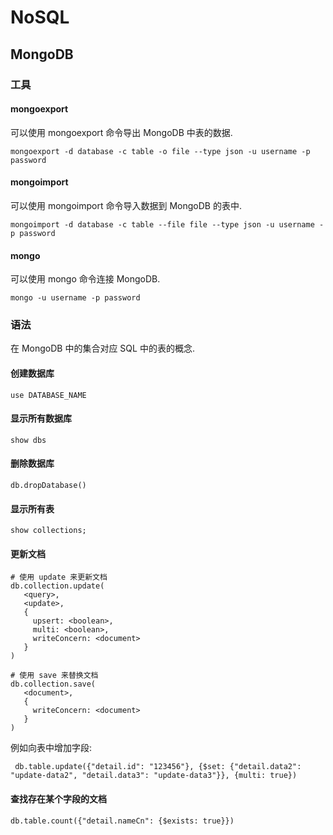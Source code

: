 # NoSQL #

## MongoDB ##

### 工具 ###

#### mongoexport ####

可以使用 mongoexport 命令导出 MongoDB 中表的数据.

```
mongoexport -d database -c table -o file --type json -u username -p password
```

#### mongoimport ####

可以使用 mongoimport 命令导入数据到 MongoDB 的表中.

```
mongoimport -d database -c table --file file --type json -u username -p password
```

#### mongo ####

可以使用 mongo 命令连接 MongoDB.

```
mongo -u username -p password
```

### 语法 ###

在 MongoDB 中的集合对应 SQL 中的表的概念.

#### 创建数据库 ####

```
use DATABASE_NAME
```

#### 显示所有数据库 ####

```
show dbs
```

#### 删除数据库 ####

```
db.dropDatabase()
```

#### 显示所有表 ####

```
show collections;
```

#### 更新文档 ####

```
# 使用 update 来更新文档
db.collection.update(
   <query>,
   <update>,
   {
     upsert: <boolean>,
     multi: <boolean>,
     writeConcern: <document>
   }
)

# 使用 save 来替换文档
db.collection.save(
   <document>,
   {
     writeConcern: <document>
   }
)
```

例如向表中增加字段:

```
 db.table.update({"detail.id": "123456"}, {$set: {"detail.data2": "update-data2", "detail.data3": "update-data3"}}, {multi: true})
```

#### 查找存在某个字段的文档 ####

```
db.table.count({"detail.nameCn": {$exists: true}})
```
